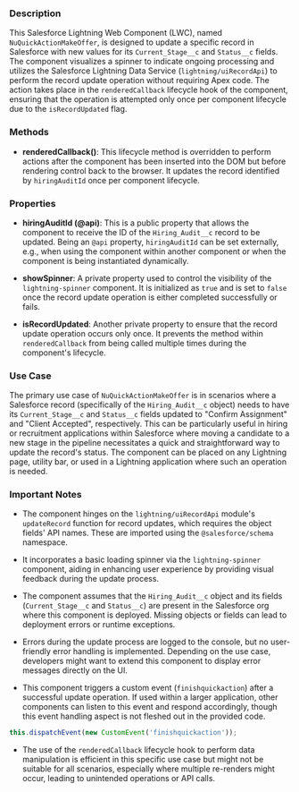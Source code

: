 ### Description

This Salesforce Lightning Web Component (LWC), named `NuQuickActionMakeOffer`, is designed to update a specific record in Salesforce with new values for its `Current_Stage__c` and `Status__c` fields. The component visualizes a spinner to indicate ongoing processing and utilizes the Salesforce Lightning Data Service (`lightning/uiRecordApi`) to perform the record update operation without requiring Apex code. The action takes place in the `renderedCallback` lifecycle hook of the component, ensuring that the operation is attempted only once per component lifecycle due to the `isRecordUpdated` flag.

### Methods

- **renderedCallback()**: This lifecycle method is overridden to perform actions after the component has been inserted into the DOM but before rendering control back to the browser. It updates the record identified by `hiringAuditId` once per component lifecycle.

### Properties

- **hiringAuditId (@api)**: This is a public property that allows the component to receive the ID of the `Hiring_Audit__c` record to be updated. Being an `@api` property, `hiringAuditId` can be set externally, e.g., when using the component within another component or when the component is being instantiated dynamically.

- **showSpinner**: A private property used to control the visibility of the `lightning-spinner` component. It is initialized as `true` and is set to `false` once the record update operation is either completed successfully or fails.

- **isRecordUpdated**: Another private property to ensure that the record update operation occurs only once. It prevents the method within `renderedCallback` from being called multiple times during the component's lifecycle.

### Use Case

The primary use case of `NuQuickActionMakeOffer` is in scenarios where a Salesforce record (specifically of the `Hiring_Audit__c` object) needs to have its `Current_Stage__c` and `Status__c` fields updated to "Confirm Assignment" and "Client Accepted", respectively. This can be particularly useful in hiring or recruitment applications within Salesforce where moving a candidate to a new stage in the pipeline necessitates a quick and straightforward way to update the record's status. The component can be placed on any Lightning page, utility bar, or used in a Lightning application where such an operation is needed.

### Important Notes

- The component hinges on the `lightning/uiRecordApi` module's `updateRecord` function for record updates, which requires the object fields' API names. These are imported using the `@salesforce/schema` namespace.

- It incorporates a basic loading spinner via the `lightning-spinner` component, aiding in enhancing user experience by providing visual feedback during the update process.

- The component assumes that the `Hiring_Audit__c` object and its fields (`Current_Stage__c` and `Status__c`) are present in the Salesforce org where this component is deployed. Missing objects or fields can lead to deployment errors or runtime exceptions.

- Errors during the update process are logged to the console, but no user-friendly error handling is implemented. Depending on the use case, developers might want to extend this component to display error messages directly on the UI.

- This component triggers a custom event (`finishquickaction`) after a successful update operation. If used within a larger application, other components can listen to this event and respond accordingly, though this event handling aspect is not fleshed out in the provided code.

```javascript
this.dispatchEvent(new CustomEvent('finishquickaction'));
```

- The use of the `renderedCallback` lifecycle hook to perform data manipulation is efficient in this specific use case but might not be suitable for all scenarios, especially where multiple re-renders might occur, leading to unintended operations or API calls.